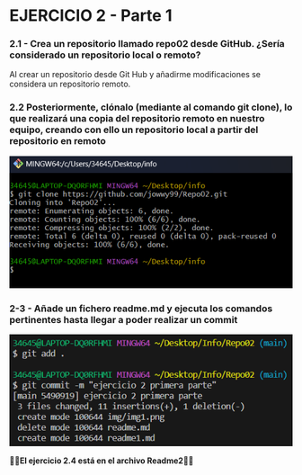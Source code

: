 # EJERCICIO 2 - Parte 1
### 2.1 - Crea un repositorio llamado repo02 desde GitHub. ¿Sería considerado un repositorio local o remoto?  
Al crear un repositorio desde Git Hub y añadirme modificaciones se considera un repositorio remoto.


### 2.2 Posteriormente, clónalo (mediante al comando git clone), lo que realizará una copia del repositorio remoto en nuestro equipo, creando con ello un repositorio local a partir del repositorio en remoto

![❌ERROR❌](./img/img1.png "clonando un repositorio remoto")  

### 2-3 - Añade un fichero readme.md y ejecuta los comandos pertinentes hasta llegar a poder realizar un commit
![❌ERROR❌](./img/img2.png "commit")  

🚨🚨**El ejercicio 2.4 está en el archivo Readme2**🚨🚨